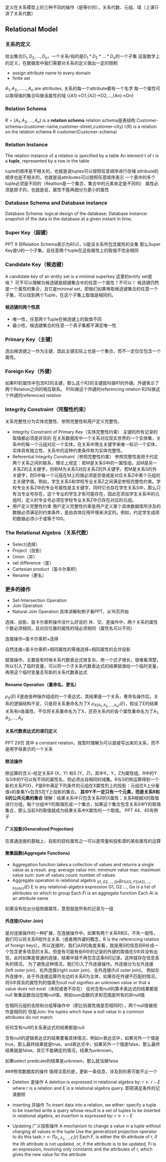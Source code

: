 定义在关系模型上的三种不同的操作（是等价的），关系代数、元组、域（上课只讲了关系代数）
## Relational Model
### 关系的定义
给出集合$D_1,D_2,…,D_n$，一个关系r指的是$D_1*D_2*…*D_n$的一个子集
这是数学上的定义，在数据库中我们需要对关系的定义做出一定的限制
- assign attribute name to every domain
- finite set

$A_1,A_2,……,A_n$ are attributes, 关系的每一个attribute都有一个名字
每一个属性可以取得值的集合叫做该属性的域
{{A1}->D1,{A2}->D2,…,{An}->Dn}
### Relation Schema
$R=(A_1,A_2,…,A_n)$ is a **relation schema**
relation schema是表结构
    Customer-schema=(customer-name,customer-street,customer-city)
r(R) is a relation on the relation schema R
    customer(Customer-schema)

### Relation Instance
The relation instance of a relation is specified by a table
An element t of r is a **tuple**, represented by a row in the table

tuple的顺序是不相关的，也就是说tuples可以按照任意顺序进行存储
attribute的顺序也是不相关的，也就是说attributes可以按照任意顺序表示
一个表中的多个tuple必须是不同的（Realtion是一个集合，集合中的元素肯定是不同的）
属性必须是原子的，也就是说，属性不能再细分为更小的属性

### Database Schema and Database instance
Database Schema: logical design of the database;
Database instance: snapshot of the data in the database at a given instant in time;

### Super Key（超键）
PPT 9
将Relation Schema表示为R(U)，U是该关系所包含属性的全集
那么Super Key是U的一个子集，且任意两个tuple在这些属性上的取值不完全相同

### Candidate Key（候选键）
A candidate key of an entity set is a minimal superkey
这里的entity set是啥？
可不可以理解为候选键是超键集合中的任意一个属性？不可以！
候选键仍然是一个属性的集合，且它是minimal set，即我们如果再取候选键集合的任意一个子集，可以找到两个Tuple，在这个子集上取值是相同的。
#### 候选键的两个性质
- 唯一性，任意两个Tuple在候选键上的取值不同
- 最小性，候选键集合的任意一个真子集都不满足唯一性

### Primary Key（主键）
选出候选键之一作为主键，因此主键实际上也是一个集合，而不一定仅仅包含一个属性。

### Foreign Key（外键）
如果R1的属性中包含R2的主键，那么这个R2的主键就叫做R1的外键。外键表示了两个Relation之间的相互联系。
R1叫做这个外键的referencing relation
R2叫做这个外键的referenced relation

### Integrity Constraint（完整性约束）
关系完整性分为实体完整性、参照完整性和用户定义完整性。

- Integrity Constraint of Primary Key（实体完整性约束）
    主键的所有记录的取值都必须是非空的
    在关系数据库中一个关系对应现实世界的一个实体集，关系中的每一个元组对应一个实体。在关系中用主关键字来唯一标识一个实体，实体具有独立性，关系中的这种约束条件称为实体完整性。
- Referential Integrity Constraint（参照完整性约束）
    参照完整性是用于约定两个关系之间的联系，理论上规定：若M是关系S中的一属性组，且M是另一关系Z的主关键字，则称M为关系S对应关系Z的外关键字。若M是关系S的外关键字，则S中每一个元组在M上的值必须是空值或是对应关系Z中某个元组的主关键字值。例如，学生关系S和学校专业关系Z之间满足参照完整性约束。学校专业关系Z中的专业号属性是主关键字，同时它也存在学生关系S中，那么只有当专业号存在，这个专业的学生才有可能存在，因此在添加学生关系中的元组时，定义的专业号必须在学校专业关系Z中已存在对应的元组。
- 用户定义完整性约束
    用户定义完整性约束是用户定义某个具体数据库所涉及的数据必须满足的约束条件，是由具体应用环境来决定的。例如，约定学生成绩的数据必须小于或等于100。 

### The Relational Algebra（关系代数）
- Select(选择）
- Project（投影）
- Union（并）
- set difference（差）
- Cartesian product（笛卡尔乘积）
- Rename（更名）
### 更多的操作
- Set-Intersection Operation
- Join Operation
- Natural Join Operation
具体讲解和例子看PPT，从16页开始

选择、投影、笛卡尔乘积操作没什么好说的
并、交、差操作中，两个关系的属性个数必须相同，且对应位置的属性的域必须相同（属性名可以不同）

连接操作=笛卡尔乘积+选择

自然连接=笛卡尔乘积+相同属性的等值选择+相同属性的合并投影

赋值操作，主要是有时候关系代数表达式很复杂，用一个式子很长，很难看清楚，所以引入了临时变量，可以将一个子关系代数表达式的结果赋值给一个临时变量，再用这个临时变量去写新的关系代数表达式

#### Rename Operation（重命名、更名）
$\rho_X(E)$ E是由各种操作组成的一个表达式，其结果是一个关系，重命名操作后，关系的逻辑结构不变，只是将关系重命名为了X
$\rho_{X(A_1,A_2,…,A_n)}(E)$，假设了E的结果关系有n各属性，不仅将关系重命名为了X，还将关系内的各个属性重命名为了$A_1,A_2,…,A_n$

#### 关系代数表达式的递归定义
PPT 29页
其中 a constant relation，我暂时理解为可以直接写出来的关系，而不是用字母表示的一个关系

#### 除法操作
除运算的含义–给定关系R (X，Y) 和S (Y，Z)，其中X，Y，Z为属性组。R中的Y与S中的Y可以有不同的属性名，但必须出自相同的域集。R与S的除运算得到一个新的关系P(X)，P是R中满足下列条件的元组在X属性列上的投影：元组在X上分量值x的象集Yx包含S在Y上投影的集合。
**其中Y不一定只有一个元素，而是关系R和S的公共元素的集合**
理解：结果关系中只包含关系R的X属性；关系R根据X的取值进行分组，每个分组中Y的取值形成一个集合，如果这个集合包含关系S中Y的取值集合，那么当前X的取值就成为结果关系中X属性的一个取值。
PPT 44、45有例子

#### 广义投影(Generalized Projection)
在普通连接的基础上，投影的目标属性之一可以是常量和投影源的某些属性的运算

#### 聚集函数(Aggregate Functions)
- Aggregation function takes a collection of values and returns a single value as a result.
	avg:  average value
    min:  minimum value
    max:  maximum value
    sum:  sum of values
    count:  number of values
- Aggregate operation in relational algebra 
	$_{G1, G2, …, Gn} g _{F1(A1), F2( A2),…, Fn( An)}(E)$
    E is any relational-algebra expression
    G1, G2 …, Gn is a list of attributes on which to group
    Each Fi is an aggregate function
    Each Ai is an attribute name

如果没有给出分组依据属性，意思就是所有的记录为一组

#### 外连接(Outer Join)
是对连接操作的一种扩展，在连接操作中，如果有两个关系R和S，不失一般性，我们可以将关系R视作主关系（或者用外键的概念，R is the referencing relation of foreign keys）。所以连接时，我们从R的角度来看，就是用S的信息将R补成一个包含更多信息的关系。但是有可能有些R中的记录的外键的取值在S中并没有出现，此时如果是普通的连接，结果中就不再包含这条R的记录。这样就存在信息丢失的情况。
为了避免这种情况，我们引入了外连接操作。外连接分为左外连接(left outer join)、右外连接(right outer join)、全外连接(full outer join)。
例如左外连接中，处于外连接运算符左边的关系R为主体，如果存在外键不匹配的情况，将S中其余的属性列的值填为null
null signifies an unknown value or that a value does not exist（未知或者不存在）
任何含有null的算术表达式的结果都是null
聚集函数自动忽略null值，例如sum函数的求和范围是所有的非null值

在相同元组的去除和分组等操作中（即比较属性值是否相同时），两个null值被视作是相同的
但是Join: the tuples  which have a null value in a common attributes do not match

任何含有null的关系表达式的结果都是null

含有null的逻辑表达式的结果要看具体情况，例如or表达式中，如果另外一个值是true，那么最终结果就是true，and表达式中，如果另外一个值是false，那么最终结果就是false。其它不能确定的情况，结果为unknown。

如果select predicate的结果是unknown，那么就当做false

###修改数据库的操作
值得注意的是，更新一条信息，涉及到的表可能不止一个
- Deletion
差操作
A deletion is expressed in relational algebra by:
	$r ← r-E$
	where r is a relation and E is a relational algebra query.
    即把满足条件的记录删除

- inserting
并操作
To insert data into a relation, we either:
    specify a tuple to be inserted
    write a query whose result is a set of tuples to be inserted
    in relational algebra, an insertion is expressed by:
    $r←r-E$			          
- Updating
广义投影操作
A mechanism to change a value in a tuple without charging all values in the tuple
    Use the generalized projection operator to do this task:
        $r←\prod_{F_1,F_2,…,F_i}(r)$
    Each F, is either the ith attribute of r, if the ith attribute is not updated, or, if the attribute is to be updated, Fi  is an expression, involving only constants and the attributes of r, which gives the new value for the attribute



